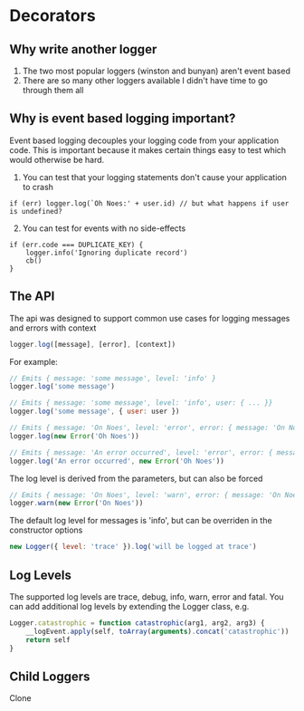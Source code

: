 # Decorators

## Why write another logger
1. The two most popular loggers (winston and bunyan) aren't event based
2. There are so many other loggers available I didn't have time to go through them all

## Why is event based logging important?
Event based logging decouples your logging code from your application code. This is important because it makes certain things easy to test which would otherwise be hard.

1. You can test that your logging statements don't cause your application to crash
```
if (err) logger.log(`Oh Noes:' + user.id) // but what happens if user is undefined?
```
2. You can test for events with no side-effects
```
if (err.code === DUPLICATE_KEY) {
    logger.info('Ignoring duplicate record')
    cb()
}
```

## The API
The api was designed to support common use cases for logging messages and errors with context
```js
logger.log([message], [error], [context])
```
For example:
```js
// Emits { message: 'some message', level: 'info' }
logger.log('some message')

// Emits { message: 'some message', level: 'info', user: { ... }}
logger.log('some message', { user: user })

// Emits { message: 'On Noes', level: 'error', error: { message: 'On Noes', stack: ... }}
logger.log(new Error('Oh Noes'))

// Emits { message: 'An error occurred', level: 'error', error: { message: 'On Noes', stack: ... }}
logger.log('An error occurred', new Error('Oh Noes'))
```
The log level is derived from the parameters, but can also be forced
```js
// Emits { message: 'On Noes', level: 'warn', error: { message: 'On Noes', stack: ... }}
logger.warn(new Error('On Noes'))
```
The default log level for messages is 'info', but can be overriden in the constructor options
```js
new Logger({ level: 'trace' }).log('will be logged at trace')
```

## Log Levels
The supported log levels are trace, debug, info, warn, error and fatal. You can add additional log levels by extending the Logger class, e.g.

```js
Logger.catastrophic = function catastrophic(arg1, arg2, arg3) {
    __logEvent.apply(self, toArray(arguments).concat('catastrophic'))
    return self
}
```

## Child Loggers



Clone

